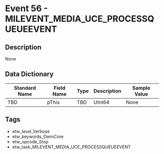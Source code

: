 # Event 56 - MILEVENT_MEDIA_UCE_PROCESSQUEUEEVENT

## Description
None

## Data Dictionary
|Standard Name|Field Name|Type|Description|Sample Value|
|---|---|---|---|---|
|TBD|pThis|TBD|UInt64|None|None|

## Tags
* etw_level_Verbose
* etw_keywords_DwmCore
* etw_opcode_Stop
* etw_task_MILEVENT_MEDIA_UCE_PROCESSQUEUEEVENT